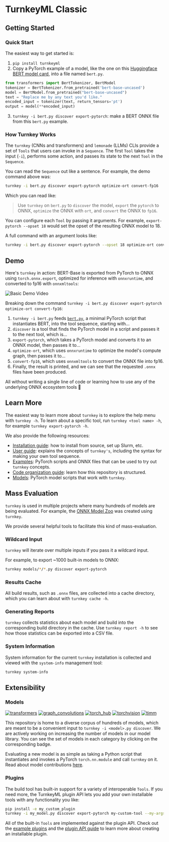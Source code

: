 # TurnkeyML Classic

## Getting Started

### Quick Start

The easiest way to get started is:
1. `pip install turnkeyml`
2. Copy a PyTorch example of a model, like the one on this [Huggingface BERT model card](https://huggingface.co/google-bert/bert-base-uncased), into a file named `bert.py`.

```python
from transformers import BertTokenizer, BertModel
tokenizer = BertTokenizer.from_pretrained('bert-base-uncased')
model = BertModel.from_pretrained("bert-base-uncased")
text = "Replace me by any text you'd like."
encoded_input = tokenizer(text, return_tensors='pt')
output = model(**encoded_input)
```

3. `turnkey -i bert.py discover export-pytorch`: make a BERT ONNX file from this `bert.py` example.

### How Turnkey Works

The `turnkey` (CNNs and transformers) and `lemonade` (LLMs) CLIs provide a set of `Tools` that users can invoke in a `Sequence`. The first `Tool` takes the input (`-i`), performs some action, and passes its state to the next `Tool` in the `Sequence`.

You can read the `Sequence` out like a sentence. For example, the demo command above was:

```bash
turnkey -i bert.py discover export-pytorch optimize-ort convert-fp16
```

Which you can read like:

> Use `turnkey` on `bert.py` to `discover` the model, `export` the `pytorch` to ONNX, `optimize` the ONNX with `ort`, and `convert` the ONNX to `fp16`.

You can configure each `Tool` by passing it arguments. For example, `export-pytorch --opset 18` would set the opset of the resulting ONNX model to 18.

A full command with an argument looks like:

```bash
turnkey -i bert.py discover export-pytorch --opset 18 optimize-ort convert-fp16
```

## Demo

Here's `turnkey` in action: BERT-Base is exported from PyTorch to ONNX using `torch.onnx.export`, optimized for inference with `onnxruntime`, and converted to fp16 with `onnxmltools`:

![Basic Demo Video](../img/basic_demo.gif)

Breaking down the command `turnkey -i bert.py discover export-pytorch optimize-ort convert-fp16`:

1. `turnkey -i bert.py` feeds [`bert.py`](https://github.com/onnx/turnkeyml/blob/main/models/transformers/bert.py), a minimal PyTorch script that instantiates BERT, into the tool sequence, starting with...
1. `discover` is a tool that finds the PyTorch model in a script and passes it to the next tool, which is...
1. `export-pytorch`, which takes a PyTorch model and converts it to an ONNX model, then passes it to...
1. `optimize-ort`, which uses `onnxruntime` to optimize the model's compute graph, then passes it to...
1. `convert-fp16`, which uses `onnxmltools` to convert the ONNX file into fp16.
1. Finally, the result is printed, and we can see that the requested `.onnx` files have been produced.

All without writing a single line of code or learning how to use any of the underlying ONNX ecosystem tools 🚀

## Learn More

The easiest way to learn more about `turnkey` is to explore the help menu with `turnkey -h`. To learn about a specific tool, run `turnkey <tool name> -h`, for example `turnkey export-pytorch -h`.

We also provide the following resources:

- [Installation guide](https://github.com/onnx/turnkeyml/blob/main/docs/install.md): how to install from source, set up Slurm, etc.
- [User guide](https://github.com/onnx/turnkeyml/blob/main/docs/turnkey/tools_user_guide.md): explains the concepts of `turnkey's`, including the syntax for making your own tool sequence.
- [Examples](https://github.com/onnx/turnkeyml/tree/main/examples/turnkey/cli): PyTorch scripts and ONNX files that can be used to try out `turnkey` concepts.
- [Code organization guide](https://github.com/onnx/turnkeyml/blob/main/docs/code.md): learn how this repository is structured.
- [Models](https://github.com/onnx/turnkeyml/blob/main/models/readme.md): PyTorch model scripts that work with `turnkey`.

## Mass Evaluation

`turnkey` is used in multiple projects where many hundreds of models are being evaluated. For example, the [ONNX Model Zoo](https://github.com/onnx/models) was created using `turnkey`.

We provide several helpful tools to facilitate this kind of mass-evaluation.

### Wildcard Input

`turnkey` will iterate over multiple inputs if you pass it a wildcard input. 

For example, to export ~1000 built-in models to ONNX:

```bash
turnkey models/*/*.py discover export-pytorch
```

### Results Cache

All build results, such as `.onnx` files, are collected into a cache directory, which you can learn about with `turnkey cache -h`.

### Generating Reports

`turnkey` collects statistics about each model and build into the corresponding build directory in the cache. Use `turnkey report -h` to see how those statistics can be exported into a CSV file.

### System Information

System information for the current `turnkey` installation is collected and viewed with the `system-info` management tool:

```bash
turnkey system-info
```

## Extensibility

### Models

[![transformers](https://img.shields.io/github/directory-file-count/onnx/turnkeyml/models/transformers?label=transformers)](https://github.com/onnx/turnkeyml/tree/main/models/transformers "Transformer models")
[![graph_convolutions](https://img.shields.io/github/directory-file-count/onnx/turnkeyml/models/graph_convolutions?label=graph_convolutions)](https://github.com/onnx/turnkeyml/tree/main/models/graph_convolutions "Graph Convolution models")
[![torch_hub](https://img.shields.io/github/directory-file-count/onnx/turnkeyml/models/torch_hub?label=torch_hub)](https://github.com/onnx/turnkeyml/tree/main/models/torch_hub "Models from Torch Hub")
[![torchvision](https://img.shields.io/github/directory-file-count/onnx/turnkeyml/models/torchvision?label=torchvision)](https://github.com/onnx/turnkeyml/tree/main/models/torchvision "Models from Torch Vision")
[![timm](https://img.shields.io/github/directory-file-count/onnx/turnkeyml/models/timm?label=timm)](https://github.com/onnx/turnkeyml/tree/main/models/timm "Pytorch Image Models")

This repository is home to a diverse corpus of hundreds of models, which are meant to be a convenient input to `turnkey -i <model>.py discover`. We are actively working on increasing the number of models in our model library. You can see the set of models in each category by clicking on the corresponding badge.

Evaluating a new model is as simple as taking a Python script that instantiates and invokes a PyTorch `torch.nn.module` and call `turnkey` on it. Read about model contributions [here](https://github.com/onnx/turnkeyml/blob/main/docs/contribute.md#contributing-a-model).

### Plugins

The build tool has built-in support for a variety of interoperable `Tools`. If you need more, the TurnkeyML plugin API lets you add your own installable tools with any functionality you like:

```bash
pip install -e my_custom_plugin
turnkey -i my_model.py discover export-pytorch my-custom-tool --my-args
```

All of the built-in `Tools` are implemented against the plugin API. Check out the [example plugins](https://github.com/onnx/turnkeyml/tree/main/examples/turnkey/cli/plugins) and the [plugin API guide](https://github.com/onnx/turnkeyml/blob/main/docs/contribute.md#contributing-a-plugin) to learn more about creating an installable plugin.